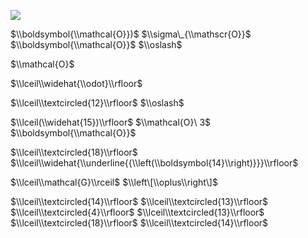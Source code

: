 ![](https://www.nta.go.jp/tmp/7d7fea21-d5b6-4272-9bbc-07a19ec12ea7/images/e1133e703a2c1f2eaa725e70201eba05f71c2bb980553c65023d9ec899fe2684.jpg)

$\\boldsymbol{\\mathcal{O}})$ $\\sigma\_{\\mathscr{O}}$ $\\boldsymbol{\\mathcal{O}}$ $\\oslash$

$\\mathcal{O}$

$\\lceil\\widehat{\\odot}\\rfloor$

$%$

$\\lceil\\textcircled{12}\\rfloor$ $\\oslash$

$\\lceil(\\widehat{15})\\rfloor$ $\\mathcal{O}\ 3$ $\\boldsymbol{\\mathcal{O}}$

$\\lceil\\textcircled{18}\\rfloor$ $\\lceil\\widehat{\\underline{{\\left(\\boldsymbol{14}\\right)}}}\\rfloor$

$\\lceil\\mathcal{G}\\rceil$ $\\left\[\\oplus\\right\]$

$\\lceil\\textcircled{14}\\rfloor$ $\\lceil\\textcircled{13}\\rfloor$ $\\lceil\\textcircled{4}\\rfloor$ $\\lceil\\textcircled{13}\\rfloor$ $\\lceil\\textcircled{18}\\rfloor$ $\\lceil\\textcircled{14}\\rfloor$
